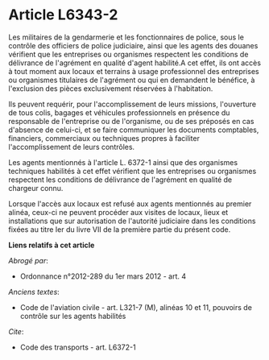 # Article L6343-2

Les militaires de la gendarmerie et les fonctionnaires de police, sous le contrôle des officiers de police judiciaire, ainsi
que les agents des douanes vérifient que les entreprises ou organismes respectent les conditions de délivrance de l'agrément
en qualité d'agent habilité.A cet effet, ils ont accès à tout moment aux locaux et terrains à usage professionnel des
entreprises ou organismes titulaires de l'agrément ou qui en demandent le bénéfice, à l'exclusion des pièces exclusivement
réservées à l'habitation. 

Ils peuvent requérir, pour l'accomplissement de leurs missions, l'ouverture de tous colis, bagages et véhicules
professionnels en présence du responsable de l'entreprise ou de l'organisme, ou de ses préposés en cas d'absence de celui-ci,
et se faire communiquer les documents comptables, financiers, commerciaux ou techniques propres à faciliter l'accomplissement
de leurs contrôles. 

Les agents mentionnés à l'article L. 6372-1 ainsi que des organismes techniques habilités à cet effet vérifient que les
entreprises ou organismes respectent les conditions de délivrance de l'agrément en qualité de chargeur connu. 

Lorsque l'accès aux locaux est refusé aux agents mentionnés au premier alinéa, ceux-ci ne peuvent procéder aux visites de
locaux, lieux et installations que sur autorisation de l'autorité judiciaire dans les conditions fixées au titre Ier du livre
VII de la première partie du présent code.

**Liens relatifs à cet article**

_Abrogé par_:

  - Ordonnance n°2012-289 du 1er mars 2012 - art. 4

_Anciens textes_:

  - Code de l'aviation civile - art. L321-7 (M), alinéas 10 et 11, pouvoirs de contrôle sur les agents habilités

_Cite_:

  - Code des transports - art. L6372-1

